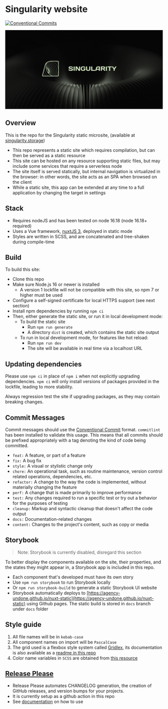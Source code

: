 # Singularity website
[![Conventional Commits](https://img.shields.io/badge/Conventional%20Commits-1.0.0-%23FE5196?logo=conventionalcommits&logoColor=white)](https://conventionalcommits.org)


<img src="/public/images/singularity-open-graph.jpg" alt="package graph image">

## Overview

This is the repo for the Singularity static microsite, (available at [singularity.storage](https://singularity.storage))

- This repo represents a static site which requires compilation, but can then be served as a static resource
- This site can be hosted on any resource supporting static files, but may include some services that require a serverless node
- The site itself is served statically, but internal navigation is virtualized in the browser: in other words, the site acts as an SPA when browsed on the client
- While a static site, this app can be extended at any time to a full application by changing the target in settings


## Stack

- Requires nodeJS and has been tested on node 16.18 (node 16.18+ required)
- Uses a Vue framework, [nuxtJS 3](https://nuxtjs.org/), deployed in static mode
- Styles are written in SCSS, and are concatenated and tree-shaken during compile-time


## Build

To build this site:
- Clone this repo
- Make sure Node.js 16 or newer is installed
  - A version 1 lockfile will not be compatible with this site, so npm 7 or higher must be used
- Configure a self-signed certificate for local HTTPS support (see next section)
- Install npm dependencies by running `npm ci`
- Then, either generate the static site, or run it in local development mode:
  - To build the static site
    - Run `npm run generate`
    - A directory `dist` is created, which contains the static site output
  - To run in local development mode, for features like hot reload:
    - Run `npm run dev`
    - The site will be available in real time via a localhost URL

## Updating dependencies

Please use `npm ci` in place of `npm i` when not explicitly upgrading dependencies. `npm ci` will only install versions of packages provided in the lockfile, leading to more stability. 

Always regression test the site if upgrading packages, as they may contain breaking changes.


## Commit Messages

Commit messages should use the [Conventional Commit](https://www.conventionalcommits.org/en/v1.0.0/) format. `commitlint` has been installed to validate this usage. This means that all commits should be prefixed appropriately with a tag denoting the kind of code being committed.

- `feat:` A feature, or part of a feature
- `fix:` A bug fix
- `style:` A visual or stylistic change only
- `chore:` An operational task, such as routine maintenance, version control related operations, dependencies, etc.
- `refactor:` A change to the way the code is implemented, without materially changing the feature
- `perf:` A change that is made primarily to improve performance
- `test:` Any changes required to run a specific test or try out a behavior for the purposes of testing
- `cleanup:` Markup and syntactic cleanup that doesn't affect the code output
- `docs:` Documentation-related changes
- `content:` Changes to the project's content, such as copy or media


## Storybook

> Note: Storybook is currently disabled, disregard this section

To better display the components available on the site, their properties, and the states they might appear in, a Storybook app is included in this repo.

- Each component that's developed must have its own story
- Use `npm run storybook` to run Storybook locally
- Or `npm run storybook-build` to generate a static Storybook UI website
- Storybook automatically deploys to [https://agency-undone.github.io/nuxt-static](https://agency-undone.github.io/nuxt-static) using Github pages. The static build is stored in `docs` branch under `docs` folder


## Style guide

1. All file names will be in `kebab-case`
2. All component names on import will be `PascalCase`
3. The grid used is a flexbox style system called [Gridlex](https://gridlex.devlint.fr/), its documentation is also available as a [readme in this repo](packages/site/assets/scss/grid/README.md)
4. Color name variables in `SCSS` are obtained from [this resource](https://chir.ag/projects/name-that-color/)


## [Release Please](https://github.com/googleapis/release-please)

- Release Please automates CHANGELOG generation, the creation of GitHub releases, and version bumps for your projects. 
- It is currently setup as a github action in this repo
- See [documentation](https://github.com/googleapis/release-please) on how to use
